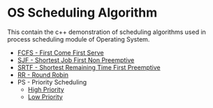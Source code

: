 # OS Scheduling Algorithm
This contain the c++ demonstration of scheduling algorithms used in process scheduling module of Operating System.
* [FCFS - First Come First Serve](https://github.com/vijaypurohit/OS-Scheduling-Algorithm/blob/master/fcfs_sa_np_vp.cpp)
* [SJF - Shortest Job First Non Preemptive](https://github.com/vijaypurohit/OS-Scheduling-Algorithm/blob/master/sjf_sa_np_vp.cpp)
* [SRTF - Shortest Remaining Time First Preemptive](https://github.com/vijaypurohit/OS-Scheduling-Algorithm/blob/master/srtf_sa_pm_vp.cpp)
* [RR - Round Robin](https://github.com/vijaypurohit/OS-Scheduling-Algorithm/blob/master/roundrobin_sa_pm_vp.cpp)
* PS - Priority Scheduling
  * [High Priority](https://github.com/vijaypurohit/OS-Scheduling-Algorithm/blob/master/priority_sa_np_vp.cpp)
  * [Low Priority](https://github.com/vijaypurohit/OS-Scheduling-Algorithm/blob/master/priority_sa_pm_vp.cpp)

